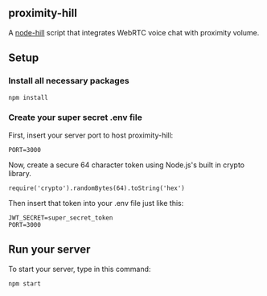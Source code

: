 ## proximity-hill

A [node-hill](https://www.npmjs.com/package/node-hill) script that integrates WebRTC voice chat with proximity volume.

## Setup

### Install all necessary packages

```
npm install
```

### Create your super secret .env file

First, insert your server port to host proximity-hill:

```
PORT=3000
```

Now, create a secure 64 character token using Node.js's built in crypto library.

```
require('crypto').randomBytes(64).toString('hex')
```

Then insert that token into your .env file just like this:

```
JWT_SECRET=super_secret_token
PORT=3000
```

## Run your server

To start your server, type in this command:

```
npm start
```
